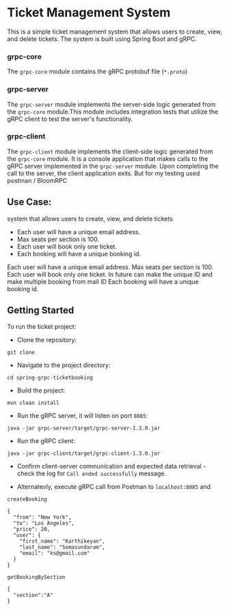 # Ticket Management System

This is a simple ticket management system that allows users to create, view, and delete tickets. The system is built using Spring Boot and gRPC.


### grpc-core

The `grpc-core` module contains the gRPC protobuf file (`*.proto`)

### grpc-server

The `grpc-server` module implements the server-side logic generated from the `grpc-core` module.This module includes integration tests that utilize the gRPC client to test the server's functionality. 

### grpc-client

The `grpc-client` module implements the client-side logic generated from the `grpc-core` module. It is a console application that makes calls to the gRPC server implemented in the `grpc-server` module. Upon completing the call to the server, the client application exits. But for my testing used postman / BloomRPC

## Use Case:

system that allows users to create, view, and delete tickets

- Each user will have a unique email address.
- Max seats per section is 100.
- Each user will book only one ticket.
- Each booking will have a unique booking id.

Each user will have a unique email address.
Max seats per section is 100.
Each user will book only one ticket. In future can make the unique ID and make multiple booking from mail ID
Each booking will have a unique booking id.

## Getting Started

To run the ticket project:

* Clone the repository:

```
git clone 
```

* Navigate to the project directory:

```
cd spring-grpc-ticketbooking
```

* Build the project:

```
mvn clean install
```

* Run the gRPC server, it will listen on port `8085`:

```
java -jar grpc-server/target/grpc-server-1.3.0.jar
```

* Run the gRPC client:

```
java -jar grpc-client/target/grpc-client-1.3.0.jar
```

* Confirm client-server communication and expected data retrieval - check the log for `Call ended successfully` message.

* Alternatevly, execute gRPC call from Postman to `localhost:8085` and 

`createBooking`

```
{
  "from": "New York",
  "to": "Los Angeles",
  "price": 20,
  "user": {
    "first_name": "Karthikeyan",
    "last_name": "Somasundaram",
    "email": "ks@gmail.com"
  }
}

```

`getBookingBySection`

```
{
  "section":"A"
}
```